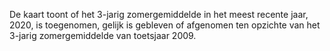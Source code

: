 De kaart toont of het 3-jarig zomergemiddelde in het meest recente jaar, 2020, is toegenomen, gelijk is gebleven of afgenomen ten opzichte van het 3-jarig zomergemiddelde van toetsjaar 2009.
